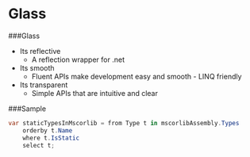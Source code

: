 Glass
=====

###Glass
* Its reflective
  * A reflection wrapper for .net
* Its smooth
  * Fluent APIs make development easy and smooth - LINQ friendly
* Its transparent
  * Simple APIs that are intuitive and clear

###Sample

```csharp
var staticTypesInMscorlib = from Type t in mscorlibAssembly.Types
    orderby t.Name
    where t.IsStatic
    select t;
```
